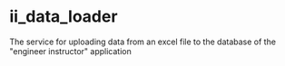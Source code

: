 # ii_data_loader
The service for uploading data from an excel file to the database of the "engineer instructor" application
